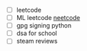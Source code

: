 - [ ] leetcode
- [ ] ML leetcode [neetcode](neetcode.io)
- [ ] gpg signing python
- [ ] dsa for school
- [ ] steam reviews